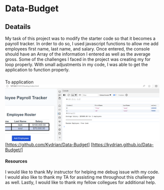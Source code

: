 # Data-Budget


## Deatails
My task of this project was to modify the starter code so that it becomes a payroll tracker. In order to do so, I used javascript functions to allow me add employees first name, last name, and salary. Once entered, the console should have an Array of the information I entered as well as the average gross. Some of the challenges I faced in the project was creating my for loop properly. With small adjustments in my code, I was able to get the application to function properly.


###
To application
![alt text](DataBudget.png)
[https://github.com/Kydrian/Data-Budget] [https://kydrian.github.io/Data-Budget/]




#### Resources
I would like to thank My instructor for helping me debug issue with my code. I would also like to thank my TA for assisting me throughout this challenge as well. Lastly, I would like to thank my fellow collegues for additional help. 